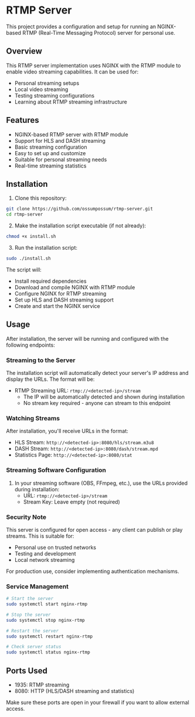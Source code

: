 # RTMP Server

This project provides a configuration and setup for running an NGINX-based RTMP (Real-Time Messaging Protocol) server for personal use. 

## Overview

This RTMP server implementation uses NGINX with the RTMP module to enable video streaming capabilities. It can be used for:
- Personal streaming setups
- Local video streaming
- Testing streaming configurations
- Learning about RTMP streaming infrastructure

## Features
- NGINX-based RTMP server with RTMP module
- Support for HLS and DASH streaming
- Basic streaming configuration
- Easy to set up and customize
- Suitable for personal streaming needs
- Real-time streaming statistics

## Installation

1. Clone this repository:
```bash
git clone https://github.com/ossumpossum/rtmp-server.git
cd rtmp-server
```

2. Make the installation script executable (if not already):
```bash
chmod +x install.sh
```

3. Run the installation script:
```bash
sudo ./install.sh
```

The script will:
- Install required dependencies
- Download and compile NGINX with RTMP module
- Configure NGINX for RTMP streaming
- Set up HLS and DASH streaming support
- Create and start the NGINX service

## Usage

After installation, the server will be running and configured with the following endpoints:

### Streaming to the Server
The installation script will automatically detect your server's IP address and display the URLs. The format will be:
- RTMP Streaming URL: `rtmp://<detected-ip>/stream`
  - The IP will be automatically detected and shown during installation
  - No stream key required - anyone can stream to this endpoint

### Watching Streams
After installation, you'll receive URLs in the format:
- HLS Stream: `http://<detected-ip>:8080/hls/stream.m3u8`
- DASH Stream: `http://<detected-ip>:8080/dash/stream.mpd`
- Statistics Page: `http://<detected-ip>:8080/stat`

### Streaming Software Configuration
1. In your streaming software (OBS, FFmpeg, etc.), use the URLs provided during installation:
   - URL: `rtmp://<detected-ip>/stream`
   - Stream Key: Leave empty (not required)

### Security Note
This server is configured for open access - any client can publish or play streams. This is suitable for:
- Personal use on trusted networks
- Testing and development
- Local network streaming

For production use, consider implementing authentication mechanisms.

### Service Management
```bash
# Start the server
sudo systemctl start nginx-rtmp

# Stop the server
sudo systemctl stop nginx-rtmp

# Restart the server
sudo systemctl restart nginx-rtmp

# Check server status
sudo systemctl status nginx-rtmp
```

## Ports Used
- 1935: RTMP streaming
- 8080: HTTP (HLS/DASH streaming and statistics)

Make sure these ports are open in your firewall if you want to allow external access.
